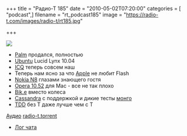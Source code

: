 +++
title = "Радио-Т 185"
date = "2010-05-02T07:20:00"
categories = [ "podcast",]
filename = "rt_podcast185"
image = "https://radio-t.com/images/radio-t/rt185.jpg"

+++

![](https://radio-t.com/images/radio-t/rt185.jpg)

- [Palm](http://www.hp.com/hpinfo/newsroom/press/2010/100428xa.html) продался, полностью
- [Ubuntu](http://www.linux.org.ru/news/ubuntu/4832160) Lucid Lynx 10.04
- [ICQ](http://internetno.net/2010/04/28/aol-dst-icq/) теперь совсем наш
- Теперь нам ясно за что [Apple](http://business.compulenta.ru/527992/) не любит Flash
- [Nokia N8](http://www.engadget.com/2010/04/28/nokia-n8-fights-back-with-heavenly-hd-video-sample/) глазами знающего гостя
- [Opera 10.52](http://www.osnews.com/story/23212/Opera_10_52_for_Mac_Released) для Mac - все не так плохо
- [Bik.e](http://habrahabr.ru/blogs/gadgets/92495/) вместо колеса
- [Cassandra](http://architects.dzone.com/news/apache-cassandra-gets) с поддержкой и дикие тесты [монго](http://www.michaelckennedy.net/blog/2010/04/29/MongoDBVsSQLServer2008PerformanceShowdown.aspx)
- [TDD](http://coderoom.wordpress.com/2010/04/27/tdd-without-the-t/) без Т даже лучше чем с Т

[Аудио](http://archive.rucast.net/radio-t/media/rt_podcast185.mp3)
[radio-t.torrent](http://www.radio-t.com/torrents/rt_podcast185.mp3.torrent)

* [Лог чата](http://chat.radio-t.com/logs/radio-t-185.html)
<audio src="http://archive.rucast.net/radio-t/media/rt_podcast185.mp3" preload="none"></audio>